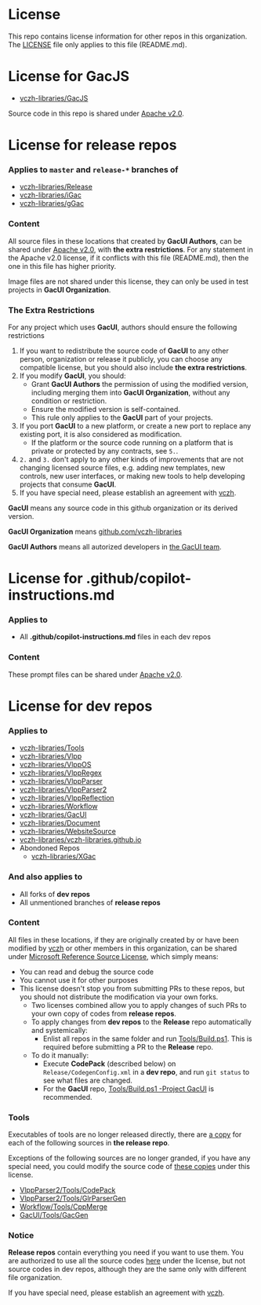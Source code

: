 # License

This repo contains license information for other repos in this organization. The [LICENSE](https://github.com/vczh-libraries/License/blob/master/LICENSE) file only applies to this file (README.md).

# License for GacJS

- [vczh-libraries/GacJS](https://github.com/vczh-libraries/GacJS)

Source code in this repo is shared under [Apache v2.0](https://github.com/vczh-libraries/License/blob/master/LICENSE_Apache_v2).

# License for release repos

### Applies to `master` and `release-*` branches of
- [vczh-libraries/Release](https://github.com/vczh-libraries/Release)
- [vczh-libraries/iGac](https://github.com/vczh-libraries/iGac)
- [vczh-libraries/gGac](https://github.com/vczh-libraries/gGac)

### Content

All source files in these locations that created by **GacUI Authors**, can be shared under [Apache v2.0](https://github.com/vczh-libraries/License/blob/master/LICENSE_Apache_v2), with **the extra restrictions**. For any statement in the Apache v2.0 license, if it conflicts with this file (README.md), then the one in this file has higher priority.

Image files are not shared under this license, they can only be used in test projects in **GacUI Organization**.

### The Extra Restrictions

For any project which uses **GacUI**, authors should ensure the following restrictions
1. If you want to redistribute the source code of **GacUI** to any other person, organization or release it publicly, you can choose any compatible license, but you should also include **the extra restrictions**.
2. If you modify **GacUI**, you should:
    - Grant **GacUI Authors** the permission of using the modified version, including merging them into **GacUI Organization**, without any condition or restriction.
    - Ensure the modified version is self-contained.
    - This rule only applies to the **GacUI** part of your projects.
3. If you port **GacUI** to a new platform, or create a new port to replace any existing port, it is also considered as modification.
    - If the platform or the source code running on a platform that is private or protected by any contracts, see `5.`.
4. `2.` and `3.` don't apply to any other kinds of improvements that are not changing licensed source files, e.g. adding new templates, new controls, new user interfaces, or making new tools to help developing projects that consume **GacUI**.
5. If you have special need, please establish an agreement with [vczh](https://github.com/vczh).

**GacUI** means any source code in this github organization or its derived version.

**GacUI Organization** means [github.com/vczh-libraries](https://github.com/vczh-libraries)

**GacUI Authors** means all autorized developers in [the GacUI team](https://github.com/orgs/vczh-libraries/people).

# License for .github/copilot-instructions.md

### Applies to

- All **.github/copilot-instructions.md** files in each dev repos

### Content

These prompt files can be shared under [Apache v2.0](https://github.com/vczh-libraries/License/blob/master/LICENSE_Apache_v2).

# License for dev repos

### Applies to
- [vczh-libraries/Tools](https://github.com/vczh-libraries/Tools)
- [vczh-libraries/Vlpp](https://github.com/vczh-libraries/Vlpp)
- [vczh-libraries/VlppOS](https://github.com/vczh-libraries/VlppOS)
- [vczh-libraries/VlppRegex](https://github.com/vczh-libraries/VlppRegex)
- [vczh-libraries/VlppParser](https://github.com/vczh-libraries/VlppParser)
- [vczh-libraries/VlppParser2](https://github.com/vczh-libraries/VlppParser2)
- [vczh-libraries/VlppReflection](https://github.com/vczh-libraries/VlppReflection)
- [vczh-libraries/Workflow](https://github.com/vczh-libraries/Workflow)
- [vczh-libraries/GacUI](https://github.com/vczh-libraries/GacUI)
- [vczh-libraries/Document](https://github.com/vczh-libraries/Document)
- [vczh-libraries/WebsiteSource](https://github.com/vczh-libraries/WebsiteSource)
- [vczh-libraries/vczh-libraries.github.io](https://github.com/vczh-libraries/vczh-libraries.github.io)
- Abondoned Repos
  - [vczh-libraries/XGac](https://github.com/vczh-libraries/XGac)

### And also applies to
- All forks of **dev repos**
- All unmentioned branches of **release repos**

### Content

All files in these locations, if they are originally created by or have been modified by [vczh](https://github.com/vczh) or other members in this organization, can be shared under [Microsoft Reference Source License](https://github.com/vczh-libraries/License/blob/master/LICENSE_MS_RSL), which simply means:
* You can read and debug the source code
* You cannot use it for other purposes
* This license doesn't stop you from submitting PRs to these repos, but you should not distribute the modification via your own forks.
  * Two licenses combined allow you to apply changes of such PRs to your own copy of codes from **release repos**.
  * To apply changes from **dev repos** to the **Release** repo automatically and systemically:
    * Enlist all repos in the same folder and run [Tools/Build.ps1](https://github.com/vczh-libraries/Tools/blob/master/Tools/Build.ps1). This is required before submitting a PR to the **Release** repo.
  * To do it manually:
    * Execute **CodePack** (described below) on `Release/CodegenConfig.xml` in a **dev repo**, and run `git status` to see what files are changed.
    * For the **GacUI** repo, [Tools/Build.ps1 -Project GacUI](https://github.com/vczh-libraries/Tools/blob/master/Tools/Build.ps1) is recommended.

### Tools

Executables of tools are no longer released directly, there are [a copy](https://github.com/vczh-libraries/Release/tree/master/Tools) for each of the following sources in **the release repo**.

Exceptions of the following sources are no longer granded, if you have any special need, you could modify the source code of [these copies](https://github.com/vczh-libraries/Release/tree/master/Tools) under this license.

- [VlppParser2/Tools/CodePack](https://github.com/vczh-libraries/VlppParser2/tree/master/Tools/CodePack)
- [VlppParser2/Tools/GlrParserGen](https://github.com/vczh-libraries/VlppParser2/tree/master/Tools/GlrParserGen)
- [Workflow/Tools/CppMerge](https://github.com/vczh-libraries/Workflow/tree/master/Tools/CppMerge)
- [GacUI/Tools/GacGen](https://github.com/vczh-libraries/GacUI/tree/master/Tools/GacGen)

### Notice

**Release repos** contain everything you need if you want to use them. You are authorized to use all the source codes [here](https://github.com/vczh-libraries/Release/tree/master/Import) under the license, but not source codes in dev repos, although they are the same only with different file organization.

If you have special need, please establish an agreement with [vczh](https://github.com/vczh).
